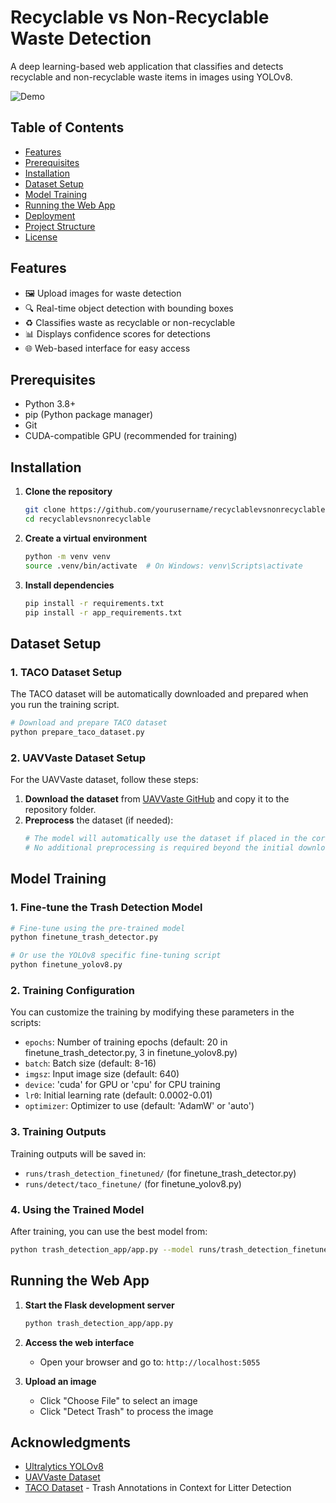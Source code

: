 # Recyclable vs Non-Recyclable Waste Detection

A deep learning-based web application that classifies and detects recyclable and non-recyclable waste items in images using YOLOv8.

![Demo](static/demo.gif)

## Table of Contents
- [Features](#features)
- [Prerequisites](#prerequisites)
- [Installation](#installation)
- [Dataset Setup](#dataset-setup)
- [Model Training](#model-training)
- [Running the Web App](#running-the-web-app)
- [Deployment](#deployment)
- [Project Structure](#project-structure)
- [License](#license)

## Features
- 🖼️ Upload images for waste detection
- 🔍 Real-time object detection with bounding boxes
- ♻️ Classifies waste as recyclable or non-recyclable
- 📊 Displays confidence scores for detections
- 🌐 Web-based interface for easy access

## Prerequisites

- Python 3.8+
- pip (Python package manager)
- Git
- CUDA-compatible GPU (recommended for training)

## Installation

1. **Clone the repository**
   ```bash
   git clone https://github.com/yourusername/recyclablevsnonrecyclable.git
   cd recyclablevsnonrecyclable
   ```

2. **Create a virtual environment**
   ```bash
   python -m venv venv
   source .venv/bin/activate  # On Windows: venv\Scripts\activate
   ```

3. **Install dependencies**
   ```bash
   pip install -r requirements.txt
   pip install -r app_requirements.txt
   ```

## Dataset Setup

### 1. TACO Dataset Setup

The TACO dataset will be automatically downloaded and prepared when you run the training script. 

```bash
# Download and prepare TACO dataset
python prepare_taco_dataset.py
```

### 2. UAVVaste Dataset Setup

For the UAVVaste dataset, follow these steps:

1. **Download the dataset** from [UAVVaste GitHub](https://github.com/smartyfh/DroneWaste) and copy it to the repository folder. 
2. **Preprocess** the dataset (if needed):
   ```bash
   # The model will automatically use the dataset if placed in the correct structure
   # No additional preprocessing is required beyond the initial download and extraction
   ```



## Model Training

### 1. Fine-tune the Trash Detection Model

```bash
# Fine-tune using the pre-trained model
python finetune_trash_detector.py

# Or use the YOLOv8 specific fine-tuning script
python finetune_yolov8.py
```

### 2. Training Configuration

You can customize the training by modifying these parameters in the scripts:

- `epochs`: Number of training epochs (default: 20 in finetune_trash_detector.py, 3 in finetune_yolov8.py)
- `batch`: Batch size (default: 8-16)
- `imgsz`: Input image size (default: 640)
- `device`: 'cuda' for GPU or 'cpu' for CPU training
- `lr0`: Initial learning rate (default: 0.0002-0.01)
- `optimizer`: Optimizer to use (default: 'AdamW' or 'auto')

### 3. Training Outputs

Training outputs will be saved in:
- `runs/trash_detection_finetuned/` (for finetune_trash_detector.py)
- `runs/detect/taco_finetune/` (for finetune_yolov8.py)

### 4. Using the Trained Model

After training, you can use the best model from:
```bash
python trash_detection_app/app.py --model runs/trash_detection_finetuned/finetune/weights/best.pt
```

## Running the Web App

1. **Start the Flask development server**
   ```bash
   python trash_detection_app/app.py
   ```

2. **Access the web interface**
   - Open your browser and go to: `http://localhost:5055`

3. **Upload an image**
   - Click "Choose File" to select an image
   - Click "Detect Trash" to process the image





## Acknowledgments
- [Ultralytics YOLOv8](https://github.com/ultralytics/ultralytics)
- [UAVVaste Dataset](https://github.com/smartyfh/DroneWaste)
- [TACO Dataset](http://tacodataset.org/) - Trash Annotations in Context for Litter Detection
